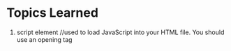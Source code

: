 # Topics Learned

1. script element //used to load JavaScript into your HTML file. You should use an opening <script> and closing </script> tag
